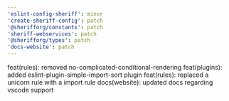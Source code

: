 ```yaml
---
'eslint-config-sheriff': minor
'create-sheriff-config': patch
'@sherifforg/constants': patch
'sheriff-webservices': patch
'@sherifforg/types': patch
'docs-website': patch
---
```


feat(rules): removed no-complicated-conditional-rendering
feat(plugins): added eslint-plugin-simple-import-sort plugin
feat(rules): replaced a unicorn rule with a import rule
docs(website): updated docs regarding vscode support
